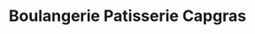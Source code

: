 ---
title: "Boulangerie Patisserie Capgras"
url: /haguenau/boulangerie-patisserie-capgras/
shop: boulangerie
---